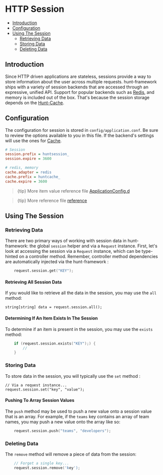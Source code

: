 # HTTP Session

- [Introduction](#introduction)
- [Configuration](#configuration)
- [Using The Session](#using-the-session)
    - [Retrieving Data](#retrieving-data)
    - [Storing Data](#storing-data)
    - [Deleting Data](#deleting-data)
    
<a name="introduction"></a>
## Introduction

Since HTTP driven applications are stateless, sessions provide a way to store information about the user across multiple requests. hunt-framework ships with a variety of session backends that are accessed through an expressive, unified API. Support for popular backends such as [Redis](https://redis.io), and memory is included out of the box. That's because the session storage depends on the [Hunt-Cache](cache.md).

<a name="configuration"></a>
## Configuration

The configuration for session is stored in `config/application.conf`. Be sure to review the options available to you in this file. If the backend's settings will use the ones for [Cache](cache.md).

```ini
# Session
session.prefix = huntsession_
session.expire = 3600

# redis, memory
cache.adapter = redis
cache.prefix = huntcache_
cache.expire = 3600
```

> {tip} More item value reference file [ApplicationConfig.d](https://github.com/huntlabs/hunt-framework/blob/master/source/hunt/framework/config/ApplicationConfig.d#L41)

> {tip} More reference file [reference](https://github.com/huntlabs/hunt-framework-docs/blob/master/cache.md)

<a name="using-the-session"></a>
## Using The Session

<a name="retrieving-data"></a>
### Retrieving Data

There are two primary ways of working with session data in hunt-framework: the global `session` helper and via a `Request` instance. First, let's look at accessing the session via a `Request` instance, which can be type-hinted on a controller method. Remember, controller method dependencies are automatically injected via the hunt-framework :
```d
    request.session.get("KEY");
```

#### Retrieving All Session Data

If you would like to retrieve all the data in the session, you may use the `all` method:

    string[string] data = request.session.all();

#### Determining If An Item Exists In The Session

To determine if an item is present in the session, you may use the `exists` method:
```d
    if (request.session.exists("KEY");) {
        //
    }
```

<a name="storing-data"></a>
### Storing Data

To store data in the session, you will typically use the `set` method :

    // Via a request instance...
    request.session.set("key", "value");

#### Pushing To Array Session Values

The `push` method may be used to push a new value onto a session value that is an array. For example, if the `teams` key contains an array of team names, you may push a new value onto the array like so:

```d
    request.session.push("teams", "developers");
```

<a name="deleting-data"></a>
### Deleting Data

The `remove` method will remove a piece of data from the session:

```d
    // Forget a single key...
    request.session.remove('key');
```
